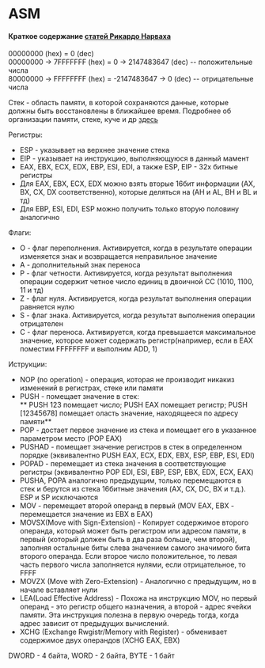 # ASM
#### Краткое содержание [статей Рикардо Нарваха](http://pro.dtn.ru/cr.html)
00000000 (hex) = 0 (dec)	
00000000 -> 7FFFFFFF (hex) = 0 -> 2147483647 (dec) -- положительные числа		
80000000 -> FFFFFFFF (hex) = -2147483647 -> 0 (dec) -- отрицательные числа	
	
Стек - область памяти, в которой сохраняются данные, которые должны быть восстановлены в ближайшее время. Подробнее об организации памяти, стеке, куче и др [здесь](https://habrahabr.ru/post/128991/)	
	
Регистры:	
* ESP - указывает на верхнее значение стека
* EIP - указывает на инструкцию, выполняющуюся в данный мамент
* EAX, EBX, ECX, EDX, EBP, ESI, EDI, а также ESP, EIP - 32х битные регистры
* Для EAX, EBX, ECX, EDX можно взять вторые 16бит информации (AX, BX, CX, DX соответственно), которые деляться на (AH и AL, BH и BL и тд)
* Для EBP, ESI, EDI, ESP можно получить только вторую половину аналогично	
	
Флаги:	
* O - флаг переполнения. Активируется, когда в результате операции изменяется знак и возвращается неправильное значение
* А - дополнительный знак переноса
* Р - флаг четности. Активируется, когда результат выполнения операции содержит четное число единиц в двоичной СС (1010, 1100, 11 и тд)
* Z - флаг нуля. Активируется, когда результат выполнения операции равняется нулю
* S - флаг знака. Активируется, когда результат выполнения операции отрицателен
* С - флаг переноса. Активируется, когда превышается максимальное значение, которое может содержать регистр(например, если в EAX поместим FFFFFFFF  и выполним ADD, 1)	
	
Иструкции:	
* NOP (no operation) - операция, которая не производит никакиз изменений в регистрах, стеке или памяти
* PUSH - помещает значение в стек:	
** PUSH 123 помещает число; PUSH EAX помещает регистр; PUSH [12345678] помещает оласть значение, находящееся по адресу памяти**
* POP - достает первое значение из стека и помещает его в указанное параметром место (POP EAX)
* PUSHAD - помещает значение регистров в стек в определенном порядке (эквивалентно PUSH EAX, ECX, EDX, EBX, ESP, EBP, ESI, EDI)
* POPAD - перемещает из стека значения в соответствующие регистры (эквивалентно POP EDI, ESI, EBP, ESP, EBX, EDX, ECX, EAX)
* PUSHA, POPA аналогично предыдущим, только перемещаются в стек и берутся из стека 16битные значения (AX, CX, DC, BX и т.д.). ESP и SP исключаются
* MOV - перемещает второй операнд в первый (MOV EAX, EBX - перемещается значение из EBX в EAX)
* MOVSX(Move with Sign-Extension) - Копирует содержимое второго операнда, который может быть регистром или адресом памяти, в первый (который должен быть в два раза больше, чем второй), заполняя остальные биты слева значением самого значимого бита второго операнда. Если второе число положительное, то левая часть первого числа заполняется нулями, если отрицательное, то FFFF
* MOVZX (Move with Zero-Extension) - Аналогично с предыдущим, но в начале вставляет нули
* LEA(Load Effective Address) - Похожа на инструкцию MOV, но первый операнд - это регистр общего назначения, а второй - адрес ячейки памяти. Эта инструкция полезна в первую очередь тогда, когда адрес зависит от предыдущих вычислений.
* XCHG (Exchange Rwgistr/Memory with Register) - обменивает содержимое двух операндов (XCHG EAX, EBX)

DWORD - 4 байта, WORD - 2 байта, BYTE - 1 байт

